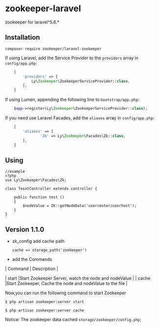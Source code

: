 # zookeeper-laravel
zookeeper for laravel^5.6.*

## Installation

`composer require zookeeper/laravel-zookeeper`

If using Laravel, add the Service Provider to the `providers` array in `config/app.php`:
``` php
    [
        'providers' => [
            Ly\Zookeeper\ZookeeperServiceProvider::class,
        ],   
    ]
```

If using Lumen, appending the following line to `bootstrap/app.php`:

``` php
    $app->register(Ly\Zookeeper\ZookeeperServiceProvider::class);
```

If you need use Laravel Facades, add the `aliases` array in `config/app.php`:
``` php
    [
        'aliases' => [
                'Zk' => Ly\Zookeeper\Facades\Zk::class,
        ],
    ]
```

## Using
```$xslt
//example
<?php
use Ly\Zookeeper\Facades\Zk;

class TesxtController extends controller {

    public function test ()
    {
        $nodeValue = ZK::getNodeData('usercenter/userhost');
    }
}

```

## Version 1.1.0 

- zk_config add cache path

    `cache => storage_path('zookeeper')`

- add the Commands

| Command | Description |

| start |Start Zookeeper Server, watch the node and nodeValue |
| cache |Start Zookeeper, Cache the node and nodeValue to the file |

Now,you can run the following command to start Zookeeper

`$ php artisan zookeeper:server start`

`$ php artisan zookeeper:server cache`

Notice: The zookeeper data cached `storage/zookeeper/config.php`;


